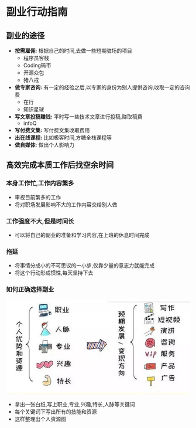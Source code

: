 # 副业行动指南

## 副业的途径

- **按需雇佣:** 根据自己的时间,去做一些短期驻场的项目
  - 程序员客栈
  - Coding码市
  - 开源众包
  - 猪八戒
- **做专家咨询:** 有一定的经验之后,以专家的身份为别人提供咨询,收取一定的咨询费
  - 在行
  - 知识星球
- **写文章投稿赚钱:** 平时写一些技术文章进行投稿,赚取稿费
  - infoQ  
- **写付费文集:** 写付费文集收取费用
- **出在线课程:** 比如极客时间,方糖全栈课程等
- **做自媒体:** 做出个人影响力


## 高效完成本质工作后找空余时间

### 本身工作忙,工作内容繁多

- 审视目前繁多的工作
- 将对职场发展影响不大的工作内容交给别人做

### 工作强度不大,但是时间长

- 可以将自己的副业的准备和学习内容,在上班的休息时间完成

### 拖延

- 将事情分成小的不可思议的一小步,仅靠少量的意志力就能完成
- 将这个行动形成惯性,每天坚持下去

### 如何正确选择副业

![副业](../resource/副业.png)

- 拿出一张白纸,写上职业,专业,兴趣,特长,人脉等关键词
- 每个关键词下写出所有的技能和资源
- 这样整理出个人资源图
